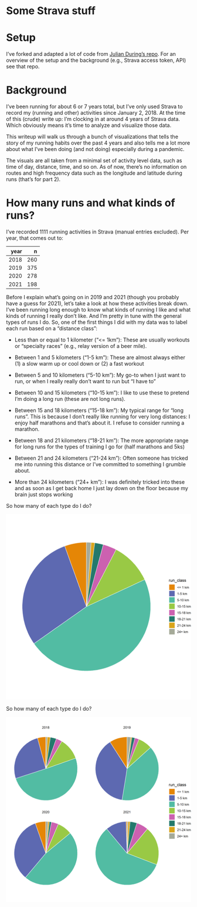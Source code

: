 Some Strava stuff
================

# Setup

I’ve forked and adapted a lot of code from [Julian During’s
repo](https://github.com/duju211/pin_strava). For an overview of the
setup and the background (e.g., Strava access token, API) see that repo.

# Background

I’ve been running for about 6 or 7 years total, but I’ve only used
Strava to record my (running and other) activities since January 2,
2018. At the time of this (crude) write up: I’m clocking in at around 4
years of Strava data. Which obviously means it’s time to analyze and
visualize those data.

This writeup will walk us through a bunch of visualizations that tells
the story of my running habits over the past 4 years and also tells me a
lot more about what I’ve been doing (and not doing) especially during a
pandemic.

The visuals are all taken from a minimal set of activity level data,
such as time of day, distance, time, and so on. As of now, there’s no
information on routes and high frequency data such as the longitude and
latitude during runs (that’s for part 2).

# How many runs and what kinds of runs?

I’ve recorded 1111 running activities in Strava (manual entries
excluded). Per year, that comes out to:

<table class="table" style="margin-left: auto; margin-right: auto;">
<thead>
<tr>
<th style="text-align:right;">
year
</th>
<th style="text-align:right;">
n
</th>
</tr>
</thead>
<tbody>
<tr>
<td style="text-align:right;">
2018
</td>
<td style="text-align:right;">
260
</td>
</tr>
<tr>
<td style="text-align:right;">
2019
</td>
<td style="text-align:right;">
375
</td>
</tr>
<tr>
<td style="text-align:right;">
2020
</td>
<td style="text-align:right;">
278
</td>
</tr>
<tr>
<td style="text-align:right;">
2021
</td>
<td style="text-align:right;">
198
</td>
</tr>
</tbody>
</table>

Before I explain what’s going on in 2019 and 2021 (though you probably
have a guess for 2021), let’s take a look at how these activities break
down. I’ve been running long enough to know what kinds of running I like
and what kinds of running I really don’t like. And I’m pretty in tune
with the general types of runs I do. So, one of the first things I did
with my data was to label each run based on a “distance class”:

-   Less than or equal to 1 kilometer (“&lt;= 1km”): These are usually
    workouts or “specialty races” (e.g., relay version of a beer mile).

-   Between 1 and 5 kilometers (“1-5 km”): These are almost always
    either (1) a slow warm up or cool down or (2) a fast workout

-   Between 5 and 10 kilometers (“5-10 km”): My go-to when I just want
    to run, or when I really really don’t want to run but “I have to”

-   Between 10 and 15 kilometers (“10-15 km”): I like to use these to
    pretend I’m doing a long run (these are not long runs).

-   Between 15 and 18 kilometers (“15-18 km”): My typical range for
    “long runs”. This is because I don’t really like running for very
    long distances: I enjoy half marathons and that’s about it. I refuse
    to consider running a marathon.

-   Between 18 and 21 kilometers (“18-21 km”): The more appropriate
    range for long runs for the types of training I go for (half
    marathons and 5ks)

-   Between 21 and 24 kilometers (“21-24 km”): Often someone has tricked
    me into running this distance or I’ve committed to something I
    grumble about.

-   More than 24 kilometers (“24+ km”): I was definitely tricked into
    these and as soon as I get back home I just lay down on the floor
    because my brain just stops working

So how many of each type do I do?

![](./figures/proportion_runs_ggplot.png)<!-- -->

So how many of each type do I do?

![](./figures/proportion_runs_ggplot_facet.png)<!-- -->
